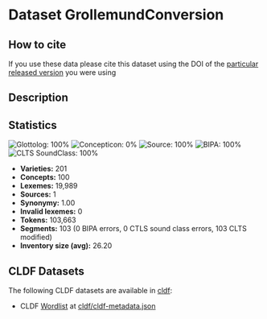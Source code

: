 # Dataset GrollemundConversion

## How to cite

If you use these data please cite
this dataset using the DOI of the [particular released version](../../releases/) you were using

## Description


## Statistics


![Glottolog: 100%](https://img.shields.io/badge/Glottolog-100%25-brightgreen.svg "Glottolog: 100%")
![Concepticon: 0%](https://img.shields.io/badge/Concepticon-0%25-red.svg "Concepticon: 0%")
![Source: 100%](https://img.shields.io/badge/Source-100%25-brightgreen.svg "Source: 100%")
![BIPA: 100%](https://img.shields.io/badge/BIPA-100%25-brightgreen.svg "BIPA: 100%")
![CLTS SoundClass: 100%](https://img.shields.io/badge/CLTS%20SoundClass-100%25-brightgreen.svg "CLTS SoundClass: 100%")

- **Varieties:** 201
- **Concepts:** 100
- **Lexemes:** 19,989
- **Sources:** 1
- **Synonymy:** 1.00
- **Invalid lexemes:** 0
- **Tokens:** 103,663
- **Segments:** 103 (0 BIPA errors, 0 CTLS sound class errors, 103 CLTS modified)
- **Inventory size (avg):** 26.20

## CLDF Datasets

The following CLDF datasets are available in [cldf](cldf):

- CLDF [Wordlist](https://github.com/cldf/cldf/tree/master/modules/Wordlist) at [cldf/cldf-metadata.json](cldf/cldf-metadata.json)